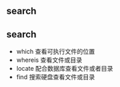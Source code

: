 ## search

## search

- which 查看可执行文件的位置 
- whereis 查看文件或目录
- locate 配合数据库查看文件或者目录
- find  搜索硬盘查看文件或目录


